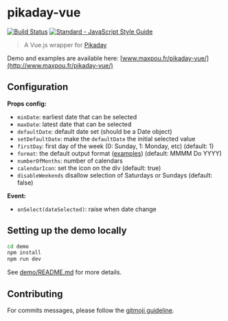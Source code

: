 # pikaday-vue

[![Build Status](https://travis-ci.org/maxpou/pikaday-vue.svg?branch=master)](https://travis-ci.org/maxpou/dictionary-game) [![Standard - JavaScript Style Guide](https://img.shields.io/badge/code_style-standard-brightgreen.svg)](https://standardjs.com)


> A Vue.js wrapper for [Pikaday](https://github.com/dbushell/Pikaday)

Demo and examples are available here: [www.maxpou.fr/pikaday-vue/](http://www.maxpou.fr/pikaday-vue/)

## Configuration

**Props config:**

* `minDate`: earliest date that can be selected
* `maxDate`: latest date that can be selected
* `defaultDate`: default date set (should be a Date object)
* `setDefaultDate`: make the `defaultDate` the initial selected value
* `firstDay`: first day of the week (0: Sunday, 1: Monday, etc) (default: 1)
* `format`: the default output format ([examples](https://momentjs.com/#format-dates)) (default: MMMM Do YYYY)
* `numberOfMonths`: number of calendars
* `calendarIcon`: set the icon on the div (default: true)
* `disableWeekends` disallow selection of Saturdays or Sundays (default: false)

**Event:**

* `onSelect(dateSelected)`: raise when date change

## Setting up the demo locally

```bash
cd demo
npm install
npm run dev
```

See [demo/README.md](demo/README.md) for more details.

## Contributing

For commits messages, please follow the [gitmoji guideline](https://gitmoji.carloscuesta.me/).
